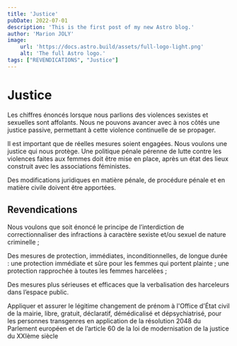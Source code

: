 ```yaml
---
title: 'Justice'
pubDate: 2022-07-01
description: 'This is the first post of my new Astro blog.'
author: 'Marion JOLY'
image:
    url: 'https://docs.astro.build/assets/full-logo-light.png'
    alt: 'The full Astro logo.'
tags: ["REVENDICATIONS", "Justice"]
---
```

# Justice
Les chiffres énoncés lorsque nous parlions des violences sexistes et sexuelles sont affolants. Nous ne pouvons avancer avec à nos côtés une justice passive, permettant à cette violence continuelle de se propager. 

Il est important que de réelles mesures soient engagées. Nous voulons une justice qui nous protège. Une politique pénale pérenne de lutte contre les violences faites aux femmes doit être mise en place, après un état des lieux construit avec les associations féministes. 

Des modifications juridiques en matière pénale, de procédure pénale et en matière civile doivent être apportées.

## Revendications

Nous voulons que soit énoncé le principe de l’interdiction de correctionnaliser des infractions à caractère sexiste et/ou sexuel de nature criminelle ; 

Des mesures de protection, immédiates, inconditionnelles, de longue durée : une protection immédiate et sûre pour les femmes qui portent plainte ; une protection rapprochée à toutes les femmes harcelées ; 

Des mesures plus sérieuses et efficaces que la verbalisation des harceleurs dans l’espace public.

Appliquer et assurer le légitime changement de prénom à l'Office d'État civil de la mairie, libre, gratuit, déclaratif, démédicalisé et dépsychiatrisé, pour les personnes transgenres en application de la résolution 2048 du Parlement européen et de l’article 60 de la loi de modernisation de la justice du XXIème siècle